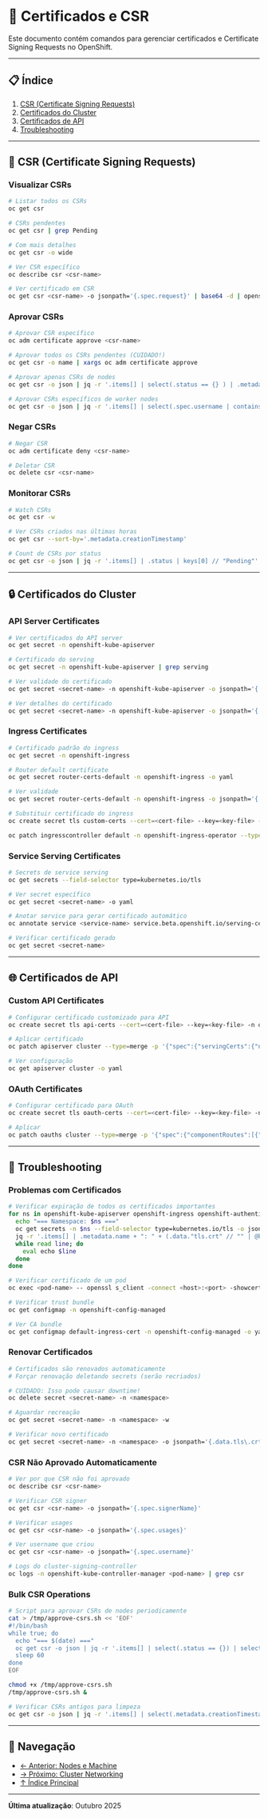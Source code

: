# 🔐 Certificados e CSR

Este documento contém comandos para gerenciar certificados e Certificate Signing Requests no OpenShift.

---

## 📋 Índice

1. [CSR (Certificate Signing Requests)](#csr-certificate-signing-requests)
2. [Certificados do Cluster](#certificados-do-cluster)
3. [Certificados de API](#certificados-de-api)
4. [Troubleshooting](#troubleshooting)

---

## 📝 CSR (Certificate Signing Requests)

### Visualizar CSRs
```bash
# Listar todos os CSRs
oc get csr

# CSRs pendentes
oc get csr | grep Pending

# Com mais detalhes
oc get csr -o wide

# Ver CSR específico
oc describe csr <csr-name>

# Ver certificado em CSR
oc get csr <csr-name> -o jsonpath='{.spec.request}' | base64 -d | openssl req -text -noout
```

### Aprovar CSRs
```bash
# Aprovar CSR específico
oc adm certificate approve <csr-name>

# Aprovar todos os CSRs pendentes (CUIDADO!)
oc get csr -o name | xargs oc adm certificate approve

# Aprovar apenas CSRs de nodes
oc get csr -o json | jq -r '.items[] | select(.status == {} ) | .metadata.name' | xargs oc adm certificate approve

# Aprovar CSRs específicos de worker nodes
oc get csr -o json | jq -r '.items[] | select(.spec.username | contains("system:node:worker")) | select(.status == {}) | .metadata.name' | xargs oc adm certificate approve
```

### Negar CSRs
```bash
# Negar CSR
oc adm certificate deny <csr-name>

# Deletar CSR
oc delete csr <csr-name>
```

### Monitorar CSRs
```bash
# Watch CSRs
oc get csr -w

# Ver CSRs criados nas últimas horas
oc get csr --sort-by='.metadata.creationTimestamp'

# Count de CSRs por status
oc get csr -o json | jq -r '.items[] | .status | keys[0] // "Pending"' | sort | uniq -c
```

---

## 🔒 Certificados do Cluster

### API Server Certificates
```bash
# Ver certificados do API server
oc get secret -n openshift-kube-apiserver

# Certificado do serving
oc get secret -n openshift-kube-apiserver | grep serving

# Ver validade do certificado
oc get secret <secret-name> -n openshift-kube-apiserver -o jsonpath='{.data.tls\.crt}' | base64 -d | openssl x509 -enddate -noout

# Ver detalhes do certificado
oc get secret <secret-name> -n openshift-kube-apiserver -o jsonpath='{.data.tls\.crt}' | base64 -d | openssl x509 -text -noout
```

### Ingress Certificates
```bash
# Certificado padrão do ingress
oc get secret -n openshift-ingress

# Router default certificate
oc get secret router-certs-default -n openshift-ingress -o yaml

# Ver validade
oc get secret router-certs-default -n openshift-ingress -o jsonpath='{.data.tls\.crt}' | base64 -d | openssl x509 -enddate -noout

# Substituir certificado do ingress
oc create secret tls custom-certs --cert=<cert-file> --key=<key-file> -n openshift-ingress

oc patch ingresscontroller default -n openshift-ingress-operator --type=merge -p '{"spec":{"defaultCertificate":{"name":"custom-certs"}}}'
```

### Service Serving Certificates
```bash
# Secrets de service serving
oc get secrets --field-selector type=kubernetes.io/tls

# Ver secret específico
oc get secret <secret-name> -o yaml

# Anotar service para gerar certificado automático
oc annotate service <service-name> service.beta.openshift.io/serving-cert-secret-name=<secret-name>

# Verificar certificado gerado
oc get secret <secret-name>
```

---

## 🌐 Certificados de API

### Custom API Certificates
```bash
# Configurar certificado customizado para API
oc create secret tls api-certs --cert=<cert-file> --key=<key-file> -n openshift-config

# Aplicar certificado
oc patch apiserver cluster --type=merge -p '{"spec":{"servingCerts":{"namedCertificates":[{"names":["<api-hostname>"],"servingCertificate":{"name":"api-certs"}}]}}}'

# Ver configuração
oc get apiserver cluster -o yaml
```

### OAuth Certificates
```bash
# Configurar certificado para OAuth
oc create secret tls oauth-certs --cert=<cert-file> --key=<key-file> -n openshift-config

# Aplicar
oc patch oauths cluster --type=merge -p '{"spec":{"componentRoutes":[{"hostname":"<oauth-hostname>","name":"oauth-openshift","namespace":"openshift-authentication","servingCertKeyPairSecret":{"name":"oauth-certs"}}]}}'
```

---

## 🔧 Troubleshooting

### Problemas com Certificados
```bash
# Verificar expiração de todos os certificados importantes
for ns in openshift-kube-apiserver openshift-ingress openshift-authentication; do
  echo "=== Namespace: $ns ==="
  oc get secrets -n $ns --field-selector type=kubernetes.io/tls -o json | \
  jq -r '.items[] | .metadata.name + ": " + (.data."tls.crt" // "" | @base64d | "openssl x509 -enddate -noout" | @sh)' | \
  while read line; do
    eval echo $line
  done
done

# Verificar certificado de um pod
oc exec <pod-name> -- openssl s_client -connect <host>:<port> -showcerts

# Verificar trust bundle
oc get configmap -n openshift-config-managed

# Ver CA bundle
oc get configmap default-ingress-cert -n openshift-config-managed -o yaml
```

### Renovar Certificados
```bash
# Certificados são renovados automaticamente
# Forçar renovação deletando secrets (serão recriados)

# CUIDADO: Isso pode causar downtime!
oc delete secret <secret-name> -n <namespace>

# Aguardar recreação
oc get secret <secret-name> -n <namespace> -w

# Verificar novo certificado
oc get secret <secret-name> -n <namespace> -o jsonpath='{.data.tls\.crt}' | base64 -d | openssl x509 -enddate -noout
```

### CSR Não Aprovado Automaticamente
```bash
# Ver por que CSR não foi aprovado
oc describe csr <csr-name>

# Verificar CSR signer
oc get csr <csr-name> -o jsonpath='{.spec.signerName}'

# Verificar usages
oc get csr <csr-name> -o jsonpath='{.spec.usages}'

# Ver username que criou
oc get csr <csr-name> -o jsonpath='{.spec.username}'

# Logs do cluster-signing-controller
oc logs -n openshift-kube-controller-manager <pod-name> | grep csr
```

### Bulk CSR Operations
```bash
# Script para aprovar CSRs de nodes periodicamente
cat > /tmp/approve-csrs.sh << 'EOF'
#!/bin/bash
while true; do
  echo "=== $(date) ==="
  oc get csr -o json | jq -r '.items[] | select(.status == {}) | select(.spec.username | contains("system:node:")) | .metadata.name' | xargs --no-run-if-empty oc adm certificate approve
  sleep 60
done
EOF

chmod +x /tmp/approve-csrs.sh
/tmp/approve-csrs.sh &

# Verificar CSRs antigos para limpeza
oc get csr -o json | jq -r '.items[] | select(.metadata.creationTimestamp < "'$(date -d '7 days ago' -Ins --utc | sed 's/+00:00/Z/')'" ) | .metadata.name' | xargs oc delete csr
```

---

## 📖 Navegação

- [← Anterior: Nodes e Machine](18-nodes-machine.md)
- [→ Próximo: Cluster Networking](20-cluster-networking.md)
- [↑ Índice Principal](README.md)

---

**Última atualização**: Outubro 2025
